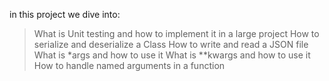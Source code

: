 in this project we dive into:
> What is Unit testing and how to implement it in a large project
> How to serialize and deserialize a Class
> How to write and read a JSON file
> What is *args and how to use it
> What is **kwargs and how to use it
> How to handle named arguments in a function

